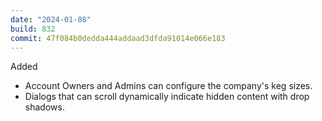 ```yaml
---
date: "2024-01-08"
build: 832
commit: 47f084b0dedda444addaad3dfda91014e066e183
---
```


Added
- Account Owners and Admins can configure the company's keg sizes.
- Dialogs that can scroll dynamically indicate hidden content with drop shadows.
